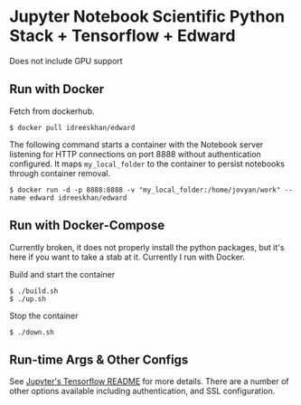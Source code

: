 # Jupyter Notebook Scientific Python Stack + Tensorflow + Edward
Does not include GPU support

## Run with Docker

Fetch from dockerhub.
```
$ docker pull idreeskhan/edward
```

The following command starts a container with the Notebook server listening for HTTP connections on port 8888 without authentication configured. It maps `my_local_folder` to the container to persist notebooks through container removal.

```
$ docker run -d -p 8888:8888 -v "my_local_folder:/home/jovyan/work" --name edward idreeskhan/edward
```

## Run with Docker-Compose
Currently broken, it does not properly install the python packages, but it's here if you want to take a stab at it. Currently I run with Docker.

Build and start the container
```
$ ./build.sh
$ ./up.sh
```

Stop the container
```
$ ./down.sh
```

## Run-time Args & Other Configs
See [Jupyter's Tensorflow README](https://github.com/jupyter/docker-stacks/blob/master/tensorflow-notebook/README.md) for more details. There are a number of other options available including authentication, and SSL configuration.
